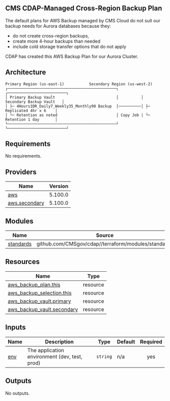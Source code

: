 ## CMS CDAP-Managed Cross-Region Backup Plan

The default plans for AWS Backup managed by CMS Cloud do not suit our backup needs for Aurora databases because they:
* do not create cross-region backups,
* create more 4-hour backups than needed
* include cold storage transfer options that do not apply

CDAP has created this AWS Backup Plan for our Aurora Cluster.  


## Architecture

```
Primary Region (us-east-1)           Secondary Region (us-west-2)
┌────────────────────────────────────────────────┐          ┌──────────────────────────┐
│ Primary Backup Vault                           │          │ Secondary Backup Vault   │
│ ├─ 4Hours1DR_Daily7_Weekly35_Monthly90 Backup  │──────────│ ├─ Replicated 4hr x 6    │
│ └─ Retention as noted                          │ Copy Job | └─ Retention 1 day       │
└────────────────────────────────────────────────┘          └──────────────────────────┘
```

<!-- BEGIN_TF_DOCS -->
## Requirements

No requirements.

## Providers

| Name | Version |
|------|---------|
| <a name="provider_aws"></a> [aws](#provider\_aws) | 5.100.0 |
| <a name="provider_aws.secondary"></a> [aws.secondary](#provider\_aws.secondary) | 5.100.0 |

## Modules

| Name | Source | Version |
|------|--------|---------|
| <a name="module_standards"></a> [standards](#module\_standards) | github.com/CMSgov/cdap//terraform/modules/standards | 0bd3eeae6b03cc8883b7dbdee5f04deb33468260 |

## Resources

| Name | Type |
|------|------|
| [aws_backup_plan.this](https://registry.terraform.io/providers/hashicorp/aws/latest/docs/resources/backup_plan) | resource |
| [aws_backup_selection.this](https://registry.terraform.io/providers/hashicorp/aws/latest/docs/resources/backup_selection) | resource |
| [aws_backup_vault.primary](https://registry.terraform.io/providers/hashicorp/aws/latest/docs/resources/backup_vault) | resource |
| [aws_backup_vault.secondary](https://registry.terraform.io/providers/hashicorp/aws/latest/docs/resources/backup_vault) | resource |

## Inputs

| Name | Description | Type | Default | Required |
|------|-------------|------|---------|:--------:|
| <a name="input_env"></a> [env](#input\_env) | The application environment (dev, test, prod) | `string` | n/a | yes |

## Outputs

No outputs.
<!-- END_TF_DOCS -->